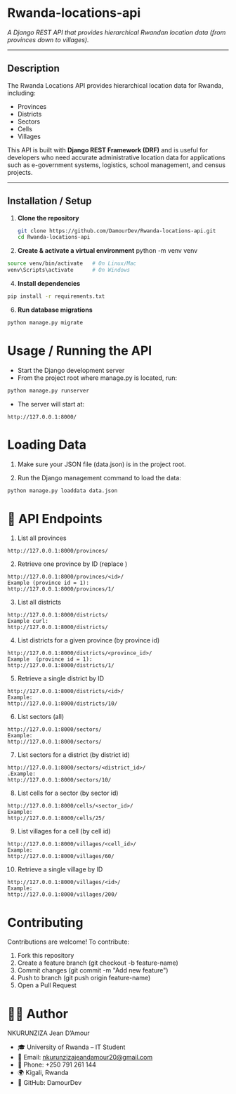 # Rwanda-locations-api

_A Django REST API that provides hierarchical Rwandan location data (from provinces down to villages)._

---

## **Description**

The Rwanda Locations API provides hierarchical location data for Rwanda, including:

- Provinces  
- Districts  
- Sectors  
- Cells  
- Villages  

This API is built with **Django REST Framework (DRF)** and is useful for developers who need accurate administrative location data for applications such as e-government systems, logistics, school management, and census projects.

---

## **Installation / Setup**

1. **Clone the repository**  
   ```bash
   git clone https://github.com/DamourDev/Rwanda-locations-api.git
   cd Rwanda-locations-api

2. **Create & activate a virtual environment**
python -m venv venv
```bash
source venv/bin/activate   # On Linux/Mac
venv\Scripts\activate      # On Windows
```

4. **Install dependencies**
```bash
pip install -r requirements.txt
```

6. **Run database migrations**
```bash
python manage.py migrate
```

# Usage / Running the API

- Start the Django development server
- From the project root where manage.py is located, run:
```bash
python manage.py runserver
```
- The server will start at:

```
http://127.0.0.1:8000/
```

# Loading Data

1. Make sure your JSON file (data.json) is in the project root.

2. Run the Django management command to load the data:
```bash
python manage.py loaddata data.json
```

# 🔗 API Endpoints

1. List all provinces
```
http://127.0.0.1:8000/provinces/
```
2. Retrieve one province by ID (replace <id>)
```
http://127.0.0.1:8000/provinces/<id>/
Example (province id = 1):
http://127.0.0.1:8000/provinces/1/ 
```
3. List all districts
```
http://127.0.0.1:8000/districts/
Example curl:
http://127.0.0.1:8000/districts/
```
4. List districts for a given province (by province id)
```
http://127.0.0.1:8000/districts/<province_id>/
Example  (province id = 1):
http://127.0.0.1:8000/districts/1/ 
```
5. Retrieve a single district by ID
```
http://127.0.0.1:8000/districts/<id>/
Example:
http://127.0.0.1:8000/districts/10/
```
6. List sectors (all)
```
http://127.0.0.1:8000/sectors/
Example:
http://127.0.0.1:8000/sectors/
```
7. List sectors for a district (by district id)
```
http://127.0.0.1:8000/sectors/<district_id>/
.Example:
http://127.0.0.1:8000/sectors/10/
```
8. List cells for a sector (by sector id)
```
http://127.0.0.1:8000/cells/<sector_id>/
Example:
http://127.0.0.1:8000/cells/25/
```
9. List villages for a cell (by cell id)
```
http://127.0.0.1:8000/villages/<cell_id>/
Example:
http://127.0.0.1:8000/villages/60/
```
10. Retrieve a single village by ID
```
http://127.0.0.1:8000/villages/<id>/
Example:
http://127.0.0.1:8000/villages/200/
```

# Contributing

Contributions are welcome!
To contribute:
1.	Fork this repository
2.	Create a feature branch (git checkout -b feature-name)
3.	Commit changes (git commit -m "Add new feature")
4.	Push to branch (git push origin feature-name)
5.	Open a Pull Request

# 👨‍💻 Author

NKURUNZIZA Jean D’Amour
-	🎓 University of Rwanda – IT Student
-	📧 Email: nkurunzizajeandamour20@gmail.com
-	📱 Phone: +250 791 261 144
-	🌍 Kigali, Rwanda
-	💼 GitHub: DamourDev


